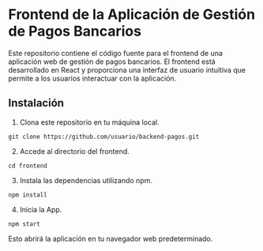 # Frontend de la Aplicación de Gestión de Pagos Bancarios

Este repositorio contiene el código fuente para el frontend de una aplicación web de gestión de pagos bancarios. El frontend está desarrollado en React y proporciona una interfaz de usuario intuitiva que permite a los usuarios interactuar con la aplicación.

## Instalación

1. Clona este repositorio en tu máquina local.

```
git clone https://github.com/usuario/backend-pagos.git

```


2. Accede al directorio del frontend.

```
cd frontend

```


3. Instala las dependencias utilizando npm.

```
npm install

```


4. Inicia la App.

```
npm start

```

Esto abrirá la aplicación en tu navegador web predeterminado.
